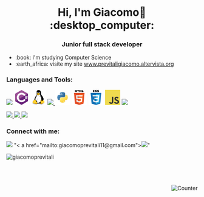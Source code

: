 <h1 align="center"> Hi, I'm Giacomo👋 :desktop_computer: </h1>
<h3 align="center"> Junior full stack developer</h3>
<ul>
  <li>:book: I'm studying Computer Science</li>
  <li>:earth_africa: visite my site <a href="http://previtaligiacomo.altervista.org">www.previtaligiacomo.altervista.org</a></li>
</ul>
<h3>Languages and Tools:</h3>
<a href="https://learn.microsoft.com/it-it/cpp/cpp/?view=msvc-170"><img height="40" src="https://raw.githubusercontent.com/jmnote/z-icons/master/svg/cpp.svg"></a>
<a href="https://learn.microsoft.com/it-it/dotnet/csharp/"><img height="40" src="https://raw.githubusercontent.com/devicons/devicon/master/icons/csharp/csharp-original.svg" alt="C#"></a>
<a href="https://www.linux.it/"><img height="40" src="https://raw.githubusercontent.com/devicons/devicon/master/icons/linux/linux-original.svg"></a>
<a href="https://www.arduino.cc"><img height="40" src="https://brandslogos.com/wp-content/uploads/images/large/arduino-logo-1.png"> </a>
<a href="https://docs.python.org/3/"><img height="40" src="https://raw.githubusercontent.com/github/explore/80688e429a7d4ef2fca1e82350fe8e3517d3494d/topics/python/python.png" alt="pyhton"></a>
<a href="https://www.w3schools.com/html/"><img height="40" src="https://raw.githubusercontent.com/devicons/devicon/master/icons/html5/html5-original-wordmark.svg" alt="html"></a>
<a href="https://www.w3schools.com/css/"><img height="40" src="https://raw.githubusercontent.com/devicons/devicon/master/icons/css3/css3-original-wordmark.svg" alt="css"></a>
<a href="https://www.javascript.com/"><img height="40" src="https://raw.githubusercontent.com/github/explore/80688e429a7d4ef2fca1e82350fe8e3517d3494d/topics/javascript/javascript.png" alt="javacript"></a>
<a href="https://getbootstrap.com/"><img height="40" src="https://upload.wikimedia.org/wikipedia/commons/thumb/b/b2/Bootstrap_logo.svg/1200px-Bootstrap_logo.svg.png"></a>

<a href="https://www.arduino.cc"><img height="40" src="https://brandslogos.com/wp-content/uploads/images/large/arduino-logo-1.png"> </a>
<a href="https://php.net"><img height="40" src="https://www.ilmiogiornale.org/wp-content/uploads/2022/03/R.png">
<a href="https://www.mysql.com/it/downloads/"><img height="40" src="https://kinsta.com/it/wp-content/uploads/sites/2/2020/01/mysql-logo-1.svg"></a>
<h3>Connect with me:</h3>
<p>
<a href="https://www.linkedin.com/in/giacomo-previtali-101663268/"><img src="https://cdn-icons-png.flaticon.com/512/174/174857.png?w=360" height="40"></a>
"< a href="mailto:giacomoprevitali11@gmail.com"><img src="https://upload.wikimedia.org/wikipedia/commons/thumb/7/7e/Gmail_icon_%282020%29.svg/800px-Gmail_icon_%282020%29.svg.png" width="40"></a>"


<p><img align="left" src="https://github-readme-stats.vercel.app/api/top-langs?username=giacomoprevitali" alt="giacomoprevitali" /></p>
<br>
<br><br><br>
<p align="right"> <img src="https://komarev.com/ghpvc/?username=giacomoprevitali&label=Profile%20views&color=0e75b6&style=flat" alt="Counter"/> </p>


<!--
**GiacomoPrevitali/GiacomoPrevitali** is a ✨ _special_ ✨ repository because its `README.md` (this file) appears on your GitHub profile.

Here are some ideas to get you started:

- 🔭 I’m currently working on ...
- 🌱 I’m currently learning ...
- 👯 I’m looking to collaborate on ...
- 🤔 I’m looking for help with ...
- 💬 Ask me about ...
- 📫 How to reach me: ...
- 😄 Pronouns: ...
- ⚡ Fun fact: ...
-->
